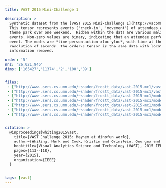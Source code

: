 ```yaml
---
title: VAST 2015 Mini-Challenge 1

description: >
  Synthetic dataset from the [VAST 2015 Mini-Challenge 1](http://vacommunity.org/VAST+Challenge+2015).
  This tensor represents events ('check-in', 'movement') of attendees at a
  theme park over one weekend.  Hidden within the data are various malicious
  events. Non-zero values are binary, indicating that an attendee performed an
  event. The modes are *time-person-action-xloc-yloc*, with time at the
  resolution of seconds. The order-3 tensor is the same data with location
  information removed.

order: '5'
nnz: '26,021,945'
dims: ['165427','11374','2','100','89']


files:
 - ["http://www-users.cs.umn.edu/~shaden/frostt_data/vast-2015-mc1/vast-2015-mc1-5d.tns.gz", Tensor]
 - ["http://www-users.cs.umn.edu/~shaden/frostt_data/vast-2015-mc1/vast-2015-mc1-3d.tns.gz", Tensor with fourth and fifth modes removed]
 - ["http://www-users.cs.umn.edu/~shaden/frostt_data/vast-2015-mc1/mode-1-times.map.gz", Timestamps]
 - ["http://www-users.cs.umn.edu/~shaden/frostt_data/vast-2015-mc1/mode-2-persons.map.gz", Person IDs]
 - ["http://www-users.cs.umn.edu/~shaden/frostt_data/vast-2015-mc1/mode-3-actions.map.gz", Actions]
 - ["http://www-users.cs.umn.edu/~shaden/frostt_data/vast-2015-mc1/mode-4-xlocs.map.gz", X coordinates]
 - ["http://www-users.cs.umn.edu/~shaden/frostt_data/vast-2015-mc1/mode-5-ylocs.map.gz", Y coordinates]


citation: >
  @inproceedings{whiting2015vast,
    title={VAST Challenge 2015: Mayhem at dinofun world},
    author={Whiting, Mark and Cook, Kristin and Grinstein, Georges and Fallon, John and Liggett, Kristen and Staheli, Diane and Crouser, Jordan},
    booktitle={Visual Analytics Science and Technology (VAST), 2015 IEEE Conference on},
    pages={113--118},
    year={2015},
    organization={IEEE}
  }


tags: [vast]
---
```

